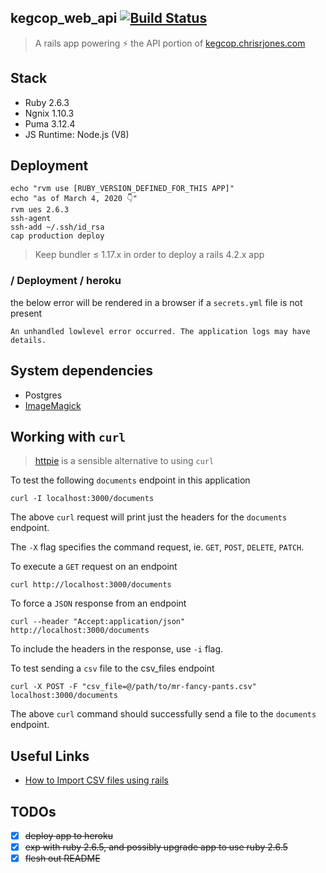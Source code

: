 ## kegcop_web_api [![Build Status](https://travis-ci.org/ipatch/kegcop-web.svg?branch=master)](https://travis-ci.org/ipatch/kegcop-web)

> A rails app powering ⚡️ the API portion of [kegcop.chrisrjones.com](http://kegcop.chrisrjones.com)

## Stack

<a id="stack"></a>

- Ruby 2.6.3
- Ngnix 1.10.3
- Puma 3.12.4
- JS Runtime: Node.js (V8)

## Deployment

<a id="deployment"></a>

```shell
echo "rvm use [RUBY_VERSION_DEFINED_FOR_THIS APP]"
echo "as of March 4, 2020 👇"
rvm ues 2.6.3
ssh-agent
ssh-add ~/.ssh/id_rsa
cap production deploy
```

> Keep bundler ≤ 1.17.x in order to deploy a rails 4.2.x app

### / Deployment / heroku

the below error will be rendered in a browser if a `secrets.yml` file is not present

```
An unhandled lowlevel error occurred. The application logs may have details.
```

<a id="system-deps"></a>

## System dependencies

- Postgres
- [ImageMagick](https://github.com/ImageMagick/ImageMagick)


## Working with `curl`

<a id="working-with-curl"></a>

> [httpie](https://github.com/jakubroztocil/httpie) is a sensible alternative to using `curl`

To test the following `documents` endpoint in this application

```shell
curl -I localhost:3000/documents
```

The above `curl` request will print just the headers for the `documents` endpoint.

The `-X` flag specifies the command request, ie. `GET`, `POST`, `DELETE`, `PATCH`.

To execute a `GET` request on an endpoint

```shell
curl http://localhost:3000/documents
```

To force a `JSON` response from an endpoint

```shell
curl --header "Accept:application/json" http://localhost:3000/documents
```

To include the headers in the response, use `-i` flag.

To test sending a `csv` file to the csv_files endpoint

```shell
curl -X POST -F "csv_file=@/path/to/mr-fancy-pants.csv" localhost:3000/documents
```

The above `curl` command should successfully send a file to the `documents` endpoint.

## Useful Links

<a id="useful-links"></a>

- [How to Import CSV files using rails](http://www.mattmorgante.com/technology/csv)

## TODOs

<a id="todos"></a>

- [x] ~~deploy app to heroku~~ 
- [x] ~~exp with ruby 2.6.5, and possibly upgrade app to use ruby 2.6.5~~
- [x] ~~flesh out README~~

